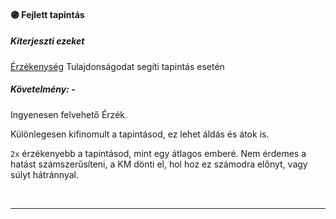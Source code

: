 #### 🟣 Fejlett tapintás

##### Kiterjeszti ezeket

[Érzékenység](../014_01_tulajdonsagok.md#-%C3%A9rz%C3%A9kenys%C3%A9g-%EF%B8%8F) Tulajdonságodat segíti tapintás esetén

##### Követelmény: -

Ingyenesen felvehető Érzék.

Különlegesen kifinomult a tapintásod, ez lehet áldás és átok is.

`2x` érzékenyebb a tapintásod, mint egy átlagos emberé. Nem érdemes a hatást számszerűsíteni, a KM dönti el, hol hoz ez számodra előnyt, vagy súlyt hátránnyal.

<br />

---
